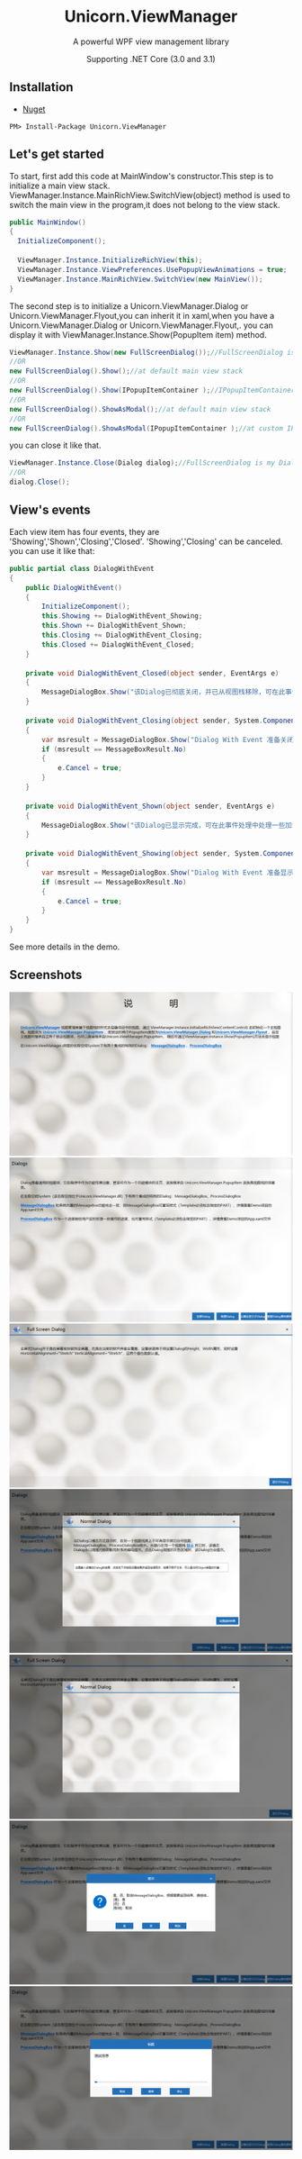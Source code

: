 <div align="center">
  <h1>Unicorn.ViewManager</h1>
  <p>
    A powerful WPF view management library
  </p>
  <p>
    Supporting .NET Core (3.0 and 3.1)
  </p>
</div>


## Installation
- [Nuget](https://www.nuget.org/packages/Unicorn.ViewManager/)

```
PM> Install-Package Unicorn.ViewManager
```

## Let's get started
To start, first add this code at MainWindow's constructor.This step is to initialize a main view stack. ViewManager.Instance.MainRichView.SwitchView(object) method is used to switch the main view in the program,it does not belong to the view stack.
```csharp
public MainWindow()
{
  InitializeComponent();
  
  ViewManager.Instance.InitializeRichView(this);
  ViewManager.Instance.ViewPreferences.UsePopupViewAnimations = true;
  ViewManager.Instance.MainRichView.SwitchView(new MainView());
}
```
The second step is to initialize a Unicorn.ViewManager.Dialog or Unicorn.ViewManager.Flyout,you can inherit it in xaml,when you have a Unicorn.ViewManager.Dialog or Unicorn.ViewManager.Flyout,.
you can display it with ViewManager.Instance.Show(PopupItem item) method.
```csharp
ViewManager.Instance.Show(new FullScreenDialog());//FullScreenDialog is my Dialog instance inherit Dialog
//OR
new FullScreenDialog().Show();//at default main view stack
//OR
new FullScreenDialog().Show(IPopupItemContainer );//IPopupItemContainer is a interface
//OR
new FullScreenDialog().ShowAsModal();//at default main view stack
//OR
new FullScreenDialog().ShowAsModal(IPopupItemContainer );//at custom IPopupItemContainer
```
you can close it like that.
```csharp
ViewManager.Instance.Close(Dialog dialog);//FullScreenDialog is my Dialog instance inherit Dialog
//OR
dialog.Close();
```

## View's events
Each view item has four events, they are 'Showing','Shown','Closing','Closed'.
'Showing','Closing' can be canceled. you can use it like that:
```csharp
public partial class DialogWithEvent
{
    public DialogWithEvent()
    {
        InitializeComponent();
        this.Showing += DialogWithEvent_Showing;
        this.Shown += DialogWithEvent_Shown;
        this.Closing += DialogWithEvent_Closing;
        this.Closed += DialogWithEvent_Closed;
    }

    private void DialogWithEvent_Closed(object sender, EventArgs e)
    {
        MessageDialogBox.Show("该Dialog已彻底关闭，并已从视图栈移除，可在此事件处理中处理一些释放问题", "信息", MessageBoxButton.OK, MessageBoxImage.Information);
    }

    private void DialogWithEvent_Closing(object sender, System.ComponentModel.CancelEventArgs e)
    {
        var msresult = MessageDialogBox.Show("Dialog With Event 准备关闭，此时可以取消，是否继续关闭", "提示", MessageBoxButton.YesNo, MessageBoxImage.Question);
        if (msresult == MessageBoxResult.No)
        {
            e.Cancel = true;
        }
    }

    private void DialogWithEvent_Shown(object sender, EventArgs e)
    {
        MessageDialogBox.Show("该Dialog已显示完成，可在此事件处理中处理一些加载问题", "信息", MessageBoxButton.OK, MessageBoxImage.Information);
    }

    private void DialogWithEvent_Showing(object sender, System.ComponentModel.CancelEventArgs e)
    {
        var msresult = MessageDialogBox.Show("Dialog With Event 准备显示，此时可以取消，是否继续显示", "提示", MessageBoxButton.YesNo, MessageBoxImage.Question);
        if (msresult == MessageBoxResult.No)
        {
            e.Cancel = true;
        }
    }
}
```
See more details in the demo.


## Screenshots
![Overview](https://github.com/MrZhangYuan/ViewManagerResources/blob/master/Resources/Images/ReadMe.png)
![Overview](https://github.com/MrZhangYuan/ViewManagerResources/blob/master/Resources/Images/Dialogs.png)
![Overview](https://github.com/MrZhangYuan/ViewManagerResources/blob/master/Resources/Images/FullScreenDialog.png)
![Overview](https://github.com/MrZhangYuan/ViewManagerResources/blob/master/Resources/Images/ModalDialog.png)
![Overview](https://github.com/MrZhangYuan/ViewManagerResources/blob/master/Resources/Images/NormalDialog.png)
![Overview](https://github.com/MrZhangYuan/ViewManagerResources/blob/master/Resources/Images/MessageDiagBox.png)
![Overview](https://github.com/MrZhangYuan/ViewManagerResources/blob/master/Resources/Images/ProcessDiagBox.png)
